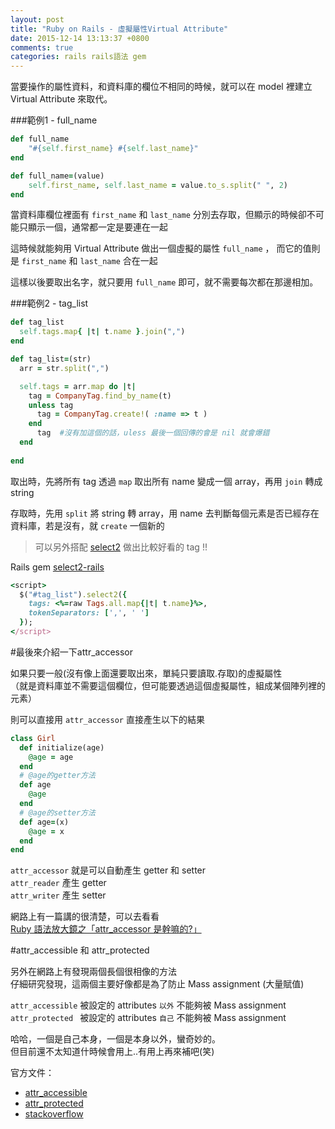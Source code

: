 ```yaml
---
layout: post
title: "Ruby on Rails - 虛擬屬性Virtual Attribute"
date: 2015-12-14 13:13:37 +0800
comments: true
categories: rails rails語法 gem
---
```


當要操作的屬性資料，和資料庫的欄位不相同的時候，就可以在 model 裡建立 Virtual Attribute 來取代。

###範例1 - full_name

```ruby
def full_name
    "#{self.first_name} #{self.last_name}"
end

def full_name=(value)
    self.first_name, self.last_name = value.to_s.split(" ", 2)
end
```

<!-- more -->

當資料庫欄位裡面有 `first_name` 和 `last_name` 分別去存取，但顯示的時候卻不可能只顯示一個，通常都一定是要連在一起  

這時候就能夠用 Virtual Attribute 做出一個虛擬的屬性 `full_name` ， 而它的值則是 `first_name` 和 `last_name` 合在一起

這樣以後要取出名字，就只要用 `full_name` 即可，就不需要每次都在那邊相加。

###範例2 - tag_list

```ruby
def tag_list
  self.tags.map{ |t| t.name }.join(",")
end

def tag_list=(str)
  arr = str.split(",")

  self.tags = arr.map do |t|
    tag = CompanyTag.find_by_name(t)
    unless tag
      tag = CompanyTag.create!( :name => t )
    end
      tag  #沒有加這個的話，uless 最後一個回傳的會是 nil 就會爆錯
  end
  
end
```

取出時，先將所有 tag 透過 `map` 取出所有 name 變成一個 array，再用 `join` 轉成 string

存取時，先用 `split` 將 string 轉 array，用 name 去判斷每個元素是否已經存在資料庫，若是沒有，就 `create` 一個新的


>可以另外搭配 [select2](https://select2.github.io/) 做出比較好看的 tag !!  

Rails gem
[select2-rails](https://github.com/argerim/select2-rails)

```ruby
<script>
  $("#tag_list").select2({
    tags: <%=raw Tags.all.map{|t| t.name}%>,
    tokenSeparators: [',', ' ']
  });
</script>
```


#最後來介紹一下attr_accessor

如果只要一般(沒有像上面還要取出來，單純只要讀取.存取)的虛擬屬性  
（就是資料庫並不需要這個欄位，但可能要透過這個虛擬屬性，組成某個陣列裡的元素）

則可以直接用 `attr_accessor` 直接產生以下的結果

```ruby
class Girl
  def initialize(age)
    @age = age
  end
  # @age的getter方法
  def age  
    @age  
  end  
  # @age的setter方法  
  def age=(x)  
    @age = x  
  end 
end 
```

`attr_accessor` 就是可以自動產生 getter 和 setter  
`attr_reader` 產生 getter  
`attr_writer` 產生 setter  


網路上有一篇講的很清楚，可以去看看  
[Ruby 語法放大鏡之「attr_accessor 是幹嘛的?」](http://blog.eddie.com.tw/2015/03/21/attr_accessor/)

#attr_accessible 和 attr_protected

另外在網路上有發現兩個長個很相像的方法  
仔細研究發現，這兩個主要好像都是為了防止 Mass assignment (大量賦值)  

`attr_accessible` 被設定的 attributes `以外` 不能夠被 Mass assignment  
`attr_protected ` 被設定的 attributes `自己` 不能夠被 Mass assignment

哈哈，一個是自己本身，一個是本身以外，蠻奇妙的。  
但目前還不太知道什時候會用上..有用上再來補吧(笑)

官方文件：  

* [attr_accessible](http://apidock.com/rails/ActiveRecord/Base/attr_accessible/class) 
* [attr_protected](http://apidock.com/rails/ActiveRecord/Base/attr_protected/class)
* [stackoverflow](http://stackoverflow.com/questions/2652907/what-is-the-difference-between-attr-accessibleattributes-attr-protectedat)

